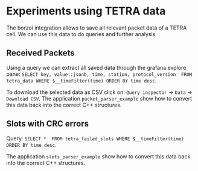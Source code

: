 # Experiments using TETRA data

The borzoi integration allows to save all relevant packet data of a TETRA cell.
We can use this data to do queries and further analysis.

## Received Packets

Using a query we can extract all saved data through the grafana explore pane: `SELECT key, value::jsonb, time, station, protocol_version  FROM tetra_data WHERE $__timeFilter(time) ORDER BY time desc`.

To download the selected data as CSV click on: `Query inspector` -> `Data` -> `Download CSV`. The application `packet_parser_example` show how to convert this data back into the correct C++ structures.

## Slots with CRC errors

Query: `SELECT *  FROM tetra_failed_slots WHERE $__timeFilter(time) ORDER BY time desc`.

The application `slots_parser_example` show how to convert this data back into the correct C++ structures.